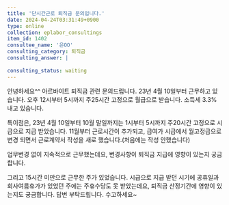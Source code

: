 ```yaml
---
title: '단시간근로 퇴직금 문의입니다.'
date: 2024-04-24T03:31:49+0900
type: online
collection: eplabor_consultings
item_id: 1402
consultee_name: '은OO'
consulting_category: 퇴직금
consulting_answer: |
    
consulting_status: waiting
---
```


안녕하세요^^
아르바이트 퇴직금 관련 문의드립니다.
23년 4월 10일부터 근무하고 있습니다.
오후 12시부터 5시까지 주25시간 고정으로 월급으로 받습니다.
소득세 3.3% 내고 있습니다.
 
특이점은,
23년 4월 10일부터 10월 말일까지는
1시부터 5시까지 주20시간 고정으로 시급으로 지급 받았습니다.
11월부터 근로시간이 추가되고, 급여가 시급에서 월고정급으로 변경 되면서
근로계약서 작성을 새로 했습니다.(처음에는 작성 안했습니다)

업무변경 없이 지속적으로 근무했는데요, 
변경사항이 퇴직금 지급에 영향이 있는지 궁금합니다.

그리고 15시간 미만으로 근무한 주가 있었습니다.
시급으로 지급 받던 시기에 
공휴일과 회사여름휴가가 있었던 주에는 주휴수당도 못 받았는데요,
퇴직금 산정기간에 영향이 있는지도 궁금합니다.
답변 부탁드립니다. 수고하세요~
